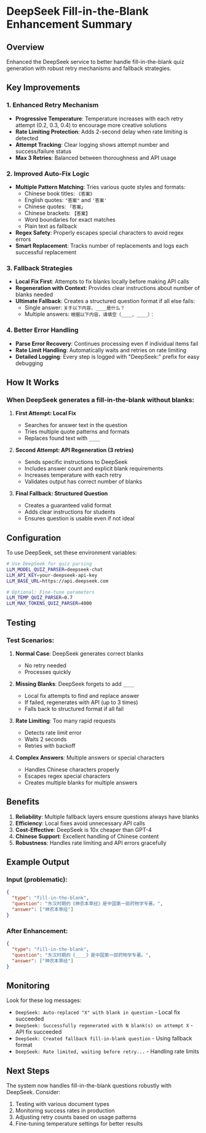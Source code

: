 # DeepSeek Fill-in-the-Blank Enhancement Summary

## Overview
Enhanced the DeepSeek service to better handle fill-in-the-blank quiz generation with robust retry mechanisms and fallback strategies.

## Key Improvements

### 1. Enhanced Retry Mechanism
- **Progressive Temperature**: Temperature increases with each retry attempt (0.2, 0.3, 0.4) to encourage more creative solutions
- **Rate Limiting Protection**: Adds 2-second delay when rate limiting is detected
- **Attempt Tracking**: Clear logging shows attempt number and success/failure status
- **Max 3 Retries**: Balanced between thoroughness and API usage

### 2. Improved Auto-Fix Logic
- **Multiple Pattern Matching**: Tries various quote styles and formats:
  - Chinese book titles: `《答案》`
  - English quotes: `"答案"` and `'答案'`
  - Chinese quotes: `「答案」`
  - Chinese brackets: `【答案】`
  - Word boundaries for exact matches
  - Plain text as fallback
- **Regex Safety**: Properly escapes special characters to avoid regex errors
- **Smart Replacement**: Tracks number of replacements and logs each successful replacement

### 3. Fallback Strategies
- **Local Fix First**: Attempts to fix blanks locally before making API calls
- **Regeneration with Context**: Provides clear instructions about number of blanks needed
- **Ultimate Fallback**: Creates a structured question format if all else fails:
  - Single answer: `关于以下内容，____是什么？`
  - Multiple answers: `根据以下内容，请填空（____、____）：`

### 4. Better Error Handling
- **Parse Error Recovery**: Continues processing even if individual items fail
- **Rate Limit Handling**: Automatically waits and retries on rate limiting
- **Detailed Logging**: Every step is logged with "DeepSeek:" prefix for easy debugging

## How It Works

### When DeepSeek generates a fill-in-the-blank without blanks:

1. **First Attempt: Local Fix**
   - Searches for answer text in the question
   - Tries multiple quote patterns and formats
   - Replaces found text with `____`

2. **Second Attempt: API Regeneration (3 retries)**
   - Sends specific instructions to DeepSeek
   - Includes answer count and explicit blank requirements
   - Increases temperature with each retry
   - Validates output has correct number of blanks

3. **Final Fallback: Structured Question**
   - Creates a guaranteed valid format
   - Adds clear instructions for students
   - Ensures question is usable even if not ideal

## Configuration

To use DeepSeek, set these environment variables:
```bash
# Use DeepSeek for quiz parsing
LLM_MODEL_QUIZ_PARSER=deepseek-chat
LLM_API_KEY=your-deepseek-api-key
LLM_BASE_URL=https://api.deepseek.com

# Optional: Fine-tune parameters
LLM_TEMP_QUIZ_PARSER=0.7
LLM_MAX_TOKENS_QUIZ_PARSER=4000
```

## Testing

### Test Scenarios:

1. **Normal Case**: DeepSeek generates correct blanks
   - No retry needed
   - Processes quickly

2. **Missing Blanks**: DeepSeek forgets to add `____`
   - Local fix attempts to find and replace answer
   - If failed, regenerates with API (up to 3 times)
   - Falls back to structured format if all fail

3. **Rate Limiting**: Too many rapid requests
   - Detects rate limit error
   - Waits 2 seconds
   - Retries with backoff

4. **Complex Answers**: Multiple answers or special characters
   - Handles Chinese characters properly
   - Escapes regex special characters
   - Creates multiple blanks for multiple answers

## Benefits

1. **Reliability**: Multiple fallback layers ensure questions always have blanks
2. **Efficiency**: Local fixes avoid unnecessary API calls
3. **Cost-Effective**: DeepSeek is 10x cheaper than GPT-4
4. **Chinese Support**: Excellent handling of Chinese content
5. **Robustness**: Handles rate limiting and API errors gracefully

## Example Output

### Input (problematic):
```json
{
  "type": "fill-in-the-blank",
  "question": "东汉时期的《神农本草经》是中国第一部药物学专著。",
  "answer": ["神农本草经"]
}
```

### After Enhancement:
```json
{
  "type": "fill-in-the-blank",
  "question": "东汉时期的《____》是中国第一部药物学专著。",
  "answer": ["神农本草经"]
}
```

## Monitoring

Look for these log messages:
- `DeepSeek: Auto-replaced "X" with blank in question` - Local fix succeeded
- `DeepSeek: Successfully regenerated with N blank(s) on attempt X` - API fix succeeded
- `DeepSeek: Created fallback fill-in-blank question` - Using fallback format
- `DeepSeek: Rate limited, waiting before retry...` - Handling rate limits

## Next Steps

The system now handles fill-in-the-blank questions robustly with DeepSeek. Consider:
1. Testing with various document types
2. Monitoring success rates in production
3. Adjusting retry counts based on usage patterns
4. Fine-tuning temperature settings for better results